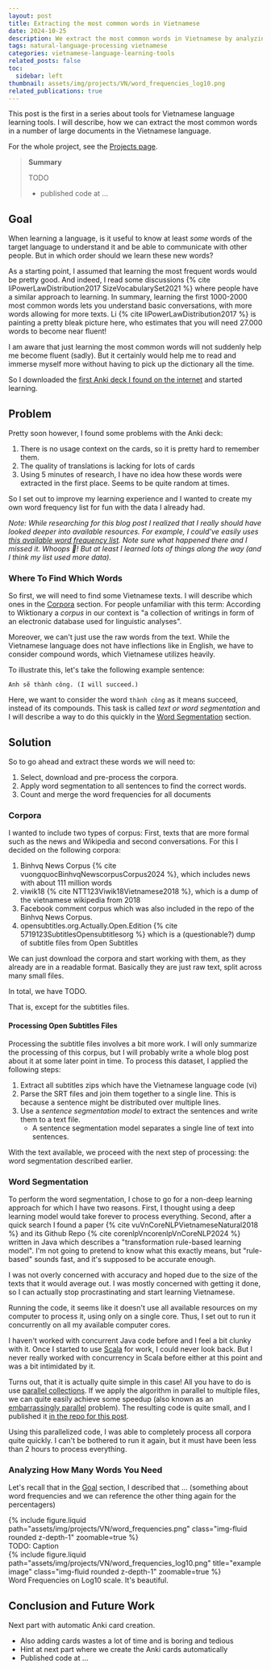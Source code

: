 ```yaml
---
layout: post
title: Extracting the most common words in Vietnamese
date: 2024-10-25
description: We extract the most common words in Vietnamese by analyzing word frequencies of large documents
tags: natural-language-processing vietnamese
categories: vietnamese-language-learning-tools
related_posts: false
toc:
  sidebar: left
thumbnail: assets/img/projects/VN/word_frequencies_log10.png
related_publications: true
---
```


This post is the first in a series about tools for Vietnamese language learning tools. I will describe, how we can extract the most common words in a number of large documents in the Vietnamese language.

For the whole project, see the [Projects page](/projects).

> **Summary**
>
> TODO
> - published code at ...

## Goal

When learning a language, is it useful to know at least *some* words of the target language to understand it and be able to communicate with other people. But in which order should we learn these new words?

As a starting point, I assumed that learning the most frequent words would be pretty good. And indeed, I read some discussions {% cite liPowerLawDistribution2017 SizeVocabularySet2021 %} where people have a similar approach to learning. In summary, learning the first 1000-2000 most common words lets you understand basic conversations, with more words allowing for more texts. Li {% cite liPowerLawDistribution2017 %} is painting a pretty bleak picture here, who estimates that you will need 27.000 words to become near fluent!

I am aware that just learning the most common words will not suddenly help me become fluent (sadly). But it certainly would help me to read and immerse myself more without having to pick up the dictionary all the time.

So I downloaded the [first Anki deck I found on the internet](https://Ankiweb.net/shared/info/1903023972) and started learning.

## Problem

Pretty soon however, I found some problems with the Anki deck:

1. There is no usage context on the cards, so it is pretty hard to remember them.
2. The quality of translations is lacking for lots of cards
3. Using 5 minutes of research, I have no idea how these words were extracted in the first place. Seems to be quite random at times.

So I set out to improve my learning experience and I wanted to create my own word frequency list for fun with the data I already had.

*Note: While researching for this blog post I realized that I really should have looked deeper into available resources. For example, I could've easily uses [this available word frequency list](https://github.com/rspeer/wordfreq). Note sure what happened there and I missed it. Whoops 🤦! But at least I learned lots of things along the way (and I think my list used more data).*

### Where To Find Which Words

So first, we will need to find some Vietnamese texts. I will describe which ones in the [Corpora](#corpora) section. For people unfamiliar with this term: According to Wiktionary a *corpus* in our context is "a collection of writings in form of an electronic database used for linguistic analyses".

Moreover, we can't just use the raw words from the text. While the Vietnamese language does not have inflections like in English, we have to consider compound words, which Vietnamese utilizes heavily.

To illustrate this, let's take the following example sentence:

```text
Anh sẽ thành công. (I will succeed.)
```

Here, we want to consider the word `thành công` as it means succeed, instead of its compounds. This task is called *text or word segmentation* and I will describe a way to do this quickly in the [Word Segmentation](#word-segmentation) section.

## Solution

So to go ahead and extract these words we will need to:

1. Select, download and pre-process the corpora.
2. Apply word segmentation to all sentences to find the correct words.
3. Count and merge the word frequencies for all documents

### Corpora

I wanted to include two types of corpus: First, texts that are more formal such as the news and Wikipedia and second conversations. For this I decided on the following corpora:

1. Binhvq News Corpus {% cite vuongquocBinhvqNewscorpusCorpus2024 %}, which includes news with about 111 million words
2. viwik18 {% cite NTT123Viwik18Vietnamese2018 %}, which is a dump of the vietnamese wikipedia from 2018
3. Facebook comment corpus which was also included in the repo of the Binhvq News Corpus.
4. opensubtitles.org.Actually.Open.Edition {% cite 5719123SubtitlesOpensubtitlesorg %} which is a (questionable?) dump of subtitle files from Open Subtitles

We can just download the corpora and start working with them, as they already are in a readable format. Basically they are just raw text, split across many small files.

In total, we have TODO.

That is, except for the subtitles files.

#### Processing Open Subtitles Files

Processing the subtitle files involves a bit more work. I will only summarize the processing of this corpus, but I will probably write a whole blog post about it at some later point in time. To process this dataset, I applied the following steps:

1. Extract all subtitles zips which have the Vietnamese language code (vi)
2. Parse the SRT files and join them together to a single line. This is because a sentence might be distributed over multiple lines.
3. Use a *sentence segmentation model* to extract the sentences and write them to a text file.
   - A sentence segmentation model separates a single line of text into sentences.

With the text available, we proceed with the next step of processing: the word segmentation described earlier.

### Word Segmentation

To perform the word segmentation, I chose to go for a non-deep learning approach for which I have two reasons. First, I thought using a deep learning model would take forever to process everything. Second, after a quick search I found a paper {% cite vuVnCoreNLPVietnameseNatural2018 %} and its Github Repo {% cite corenlpVncorenlpVnCoreNLP2024 %} written in Java which describes a "transformation rule-based learning model". I'm not going to pretend to know what this exactly means, but "rule-based" sounds fast, and it's supposed to be accurate enough.

I was not overly concerned with accuracy and hoped due to the size of the texts that it would average out. I was mostly concerned with getting it done, so I can actually stop procrastinating and start learning Vietnamese.

Running the code, it seems like it doesn't use all available resources on my computer to process it, using only on a single core. Thus, I set out to run it concurrently on all my available computer cores.

I haven't worked with concurrent Java code before and I feel a bit clunky with it. Once I started to use [Scala](https://www.scala-lang.org/) for work, I could never look back. But I never really worked with concurrency in Scala before either at this point and was a bit intimidated by it.

Turns out, that it is actually quite simple in this case! All you have to do is use [parallel collections](https://docs.scala-lang.org/overviews/parallel-collections/overview.html). If we apply the algorithm in parallel to multiple files, we can quite easily achieve some speedup (also known as an [embarrassingly parallel](https://en.wikipedia.org/wiki/Embarrassingly_parallel) problem). The resulting code is quite small, and I published it [in the repo for this post](https://github.com/DevinTDHa/vn-nlp-exp/blob/main/rdrsegmenter_wfreqs/VnCoreNLPScala/src/main/scala/ProcessFolder.scala).

Using this parallelized code, I was able to completely process all corpora quite quickly. I can't be bothered to run it again, but it must have been less than 2 hours to process everything.

### Analyzing How Many Words You Need

Let's recall that in the [Goal](#goal) section, I described that ... (something about word frequencies and we can reference the other thing again for the percentagers)

<div class="row">
    <div class="col-sm mt-3 mt-md-0">
        {% include figure.liquid path="assets/img/projects/VN/word_frequencies.png" class="img-fluid rounded z-depth-1" zoomable=true %}
    </div>
</div>
<div class="caption">
    TODO: Caption
</div>

<div class="row">
    <div class="col-sm mt-3 mt-md-0">
        {% include figure.liquid path="assets/img/projects/VN/word_frequencies_log10.png" title="example image" class="img-fluid rounded z-depth-1" zoomable=true %}
    </div>
</div>
<div class="caption">
    Word Frequencies on Log10 scale. It's beautiful.
</div>

## Conclusion and Future Work

Next part with automatic Anki card creation.

- Also adding cards wastes a lot of time and is boring and tedious
- Hint at next part where we create the Anki cards automatically
- Published code at ...
